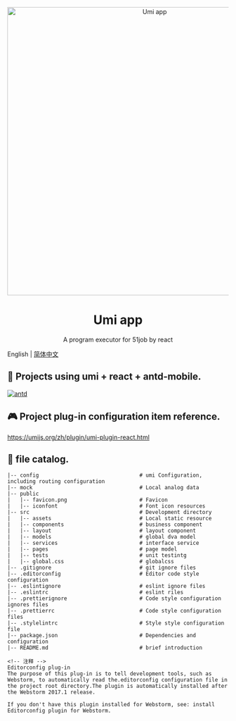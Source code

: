 <p align="center">
  <a href="http://mkt.51job.com/pm/2019/product_case/index.html#/home">
    <img alt="Umi app" height="655" src="./docs/index.jpg">
  </a>
</p>

<h1 align="center">Umi app</h1>
<p align="center">A program executor for 51job by react</p>

English | [简体中文](./README-zh_CN.MD)

## :triangular_flag_on_post: Projects using umi +  react + antd-mobile.
[![antd](https://img.shields.io/badge/antd-^3.10.0-brightgreen.svg?style=flat-square)](https://github.com/ant-design/ant-design)

## :video_game: Project plug-in configuration item reference.
https://umijs.org/zh/plugin/umi-plugin-react.html

## :page_with_curl: file catalog.

    |-- config                                # umi Configuration, including routing configuration
    |-- mock                                  # Local analog data
    |-- public                                
    |   |-- favicon.png                       # Favicon
    |   |-- iconfont                          # Font icon resources
    |-- src                                   # Development directory
    |   |-- assets                            # Local static resource
    |   |-- components                        # business component
    |   |-- layout                            # layout component
    |   |-- models                            # global dva model
    |   |-- services                          # interface service
    |   |-- pages                             # page model
    |   |-- tests                             # unit testintg
    |   |-- global.css                        # globalcss
    |-- .gitignore                            # git ignore files
    |-- .editorconfig                         # Editor code style configuration
    |-- .eslintignore                         # eslint ignore files
    |-- .eslintrc                             # eslint riles
    |-- .prettierignore                       # Code style configuration ignores files
    |-- .prettierrc                           # Code style configuration files
    |-- .stylelintrc                          # Style style configuration file
    |-- package.json                          # Dependencies and configuration
    |-- README.md                             # brief introduction

    <!-- 注释 -->
    Editorconfig plug-in
    The purpose of this plug-in is to tell development tools, such as Webstorm, to automatically read the.editorconfig configuration file in the project root directory.The plugin is automatically installed after the Webstorm 2017.1 release.

    If you don't have this plugin installed for Webstorm, see: install Editorconfig plugin for Webstorm.


